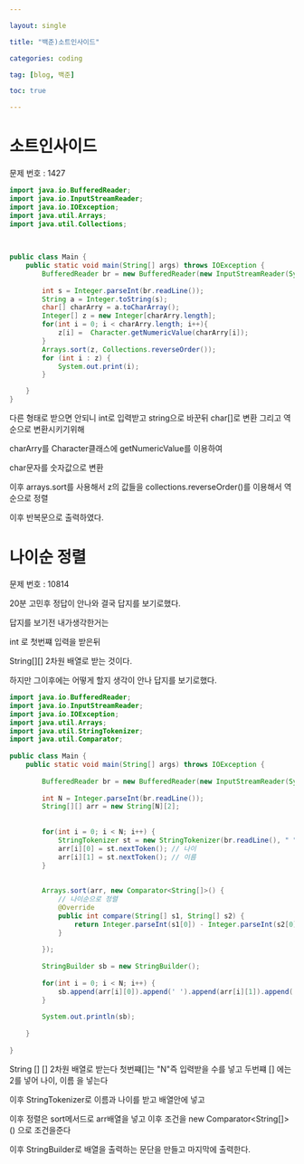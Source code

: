 ```yaml
---

layout: single

title: "백준)소트인사이드"

categories: coding

tag: [blog, 백준]

toc: true

---
```


# 소트인사이드

문제 번호 : 1427

```java
import java.io.BufferedReader;
import java.io.InputStreamReader;
import java.io.IOException;
import java.util.Arrays;
import java.util.Collections;

 
 
public class Main {
	public static void main(String[] args) throws IOException {
        BufferedReader br = new BufferedReader(new InputStreamReader(System.in));
        
        int s = Integer.parseInt(br.readLine());
        String a = Integer.toString(s);
        char[] charArry = a.toCharArray();
        Integer[] z = new Integer[charArry.length];
        for(int i = 0; i < charArry.length; i++){
            z[i] =  Character.getNumericValue(charArry[i]);
        }
        Arrays.sort(z, Collections.reverseOrder());
        for (int i : z) {
            System.out.print(i);
        }

    }
}
```

다른 형태로 받으면 안되니 int로 입력받고 string으로 바꾼뒤 char[]로 변환
그리고 역순으로 변환시키기위해

 charArry를 Character클래스에 getNumericValue를 이용하여

char문자를 숫자값으로 변환

이후 arrays.sort를 사용해서 z의 값들을 collections.reverseOrder()를 이용해서 역순으로 정렬

이후 반복문으로 출력하였다.

# 나이순 정렬

문제 번호 : 10814

20분 고민후 정답이 안나와 결국 답지를 보기로했다.

답지를 보기전 내가생각한거는

int 로 첫번쨰 입력을 받은뒤

String[][] 2차원 배열로 받는 것이다.

하지만 그이후에는 어떻게 할지 생각이 안나 답지를 보기로했다.

```java
import java.io.BufferedReader;
import java.io.InputStreamReader;
import java.io.IOException;
import java.util.Arrays;
import java.util.StringTokenizer;
import java.util.Comparator;
 
public class Main {
	public static void main(String[] args) throws IOException {		
 
		BufferedReader br = new BufferedReader(new InputStreamReader(System.in));
		
		int N = Integer.parseInt(br.readLine());
		String[][] arr = new String[N][2];
		
 
		for(int i = 0; i < N; i++) {
			StringTokenizer st = new StringTokenizer(br.readLine(), " ");
			arr[i][0] = st.nextToken();	// 나이
			arr[i][1] = st.nextToken();	// 이름
		}
 
		
		Arrays.sort(arr, new Comparator<String[]>() {
			// 나이순으로 정렬
			@Override
			public int compare(String[] s1, String[] s2) {
				return Integer.parseInt(s1[0]) - Integer.parseInt(s2[0]);
			}
			
		});
 
		StringBuilder sb = new StringBuilder();
		
		for(int i = 0; i < N; i++) {
			sb.append(arr[i][0]).append(' ').append(arr[i][1]).append('\n');
		}
        
		System.out.println(sb);
		
	}
 
}
```

String [] [] 2차원 배열로 받는다 첫번쨰[]는 "N"즉 입력받을 수를 넣고 두번쨰 [] 에는 2를 넣어 나이, 이름 을 넣는다

이후 StringTokenizer로  이름과 나이를 받고 배열안에 넣고

이후 정렬은 sort메서드로 arr배열을 넣고 이후 조건을 new Comparator<String[]>() 으로 조건을준다

이후 StringBuilder로 배열을 출력하는 문단을 만들고 마지막에 출력한다.

